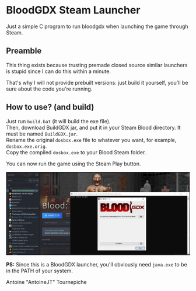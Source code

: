 # BloodGDX Steam Launcher

Just a simple C program to run bloodgdx when 
launching the game through Steam.

## Preamble

This thing exists because trusting premade
closed source similar launchers is stupid
since I can do this within a minute.

That's why I will not provide prebuilt
versions: just build it yourself, you'll
be sure about the code you're running.

## How to use? (and build)

Just run `build.bat` (it will build the exe file). \
Then, download BuildGDX jar, and put it in your Steam
Blood directory. It must be named `BuildGDX.jar`. \
Rename the original `dosbox.exe` file to whatever 
you want, for example, `dosbox.exe.orig`. \
Copy the compiled `dosbox.exe` to your Blood Steam folder.

You can now run the game using the Steam Play button.

![Steam screenshot](.images/Steam_screenshot.png)

**PS:** Since this is a BloodGDX launcher, you'll
obviously need `java.exe` to be in the PATH of your
system.

Antoine "AntoineJT" Tournepiche
